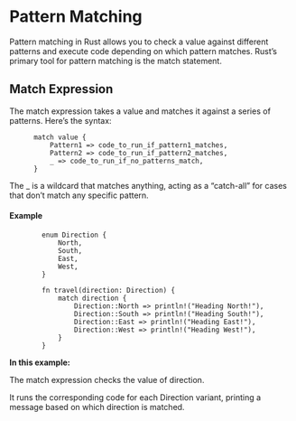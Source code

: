 # Pattern Matching
Pattern matching in Rust allows you to check a value against different patterns and execute code depending on which pattern matches. Rust’s primary tool for pattern matching is the match statement.

## Match Expression
The match expression takes a value and matches it against a series of patterns. Here’s the syntax:

          match value {
              Pattern1 => code_to_run_if_pattern1_matches,
              Pattern2 => code_to_run_if_pattern2_matches,
              _ => code_to_run_if_no_patterns_match,
          }
The _ is a wildcard that matches anything, acting as a “catch-all” for cases that don’t match any specific pattern.

#### Example

            enum Direction {
                North,
                South,
                East,
                West,
            }
            
            fn travel(direction: Direction) {
                match direction {
                    Direction::North => println!("Heading North!"),
                    Direction::South => println!("Heading South!"),
                    Direction::East => println!("Heading East!"),
                    Direction::West => println!("Heading West!"),
                }
            }
            
**In this example:**

The match expression checks the value of direction.

It runs the corresponding code for each Direction variant, printing a message based on which direction is matched.
